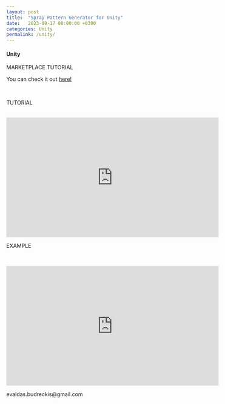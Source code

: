 ```yaml
---
layout: post
title:  "Spray Pattern Generator for Unity"
date:   2023-09-17 00:00:00 +0300
categories: Unity
permalink: /unity/
---
```


<h4>Unity</h4>
MARKETPLACE
TUTORIAL
<p>You can check it out <a href="FOR UNITY">here!</a></p><br>
<p>TUTORIAL</a></p><br>
  <iframe width="560" height="315" src="https://www.youtube.com/embed/YPk4qQXghsA?si=DN4WgWSYLVt_q6Hs" frameborder="0" allow="accelerometer; autoplay; encrypted-media; gyroscope; picture-in-picture" allowfullscreen></iframe><br>
<p>EXAMPLE</p><br>
<p>
  <iframe width="560" height="315" src="https://www.youtube.com/embed/xPEmaJfDOT0?si=ChF1GV_xbf5PF9iJ" frameborder="0" allow="accelerometer; autoplay; encrypted-media; gyroscope; picture-in-picture" allowfullscreen></iframe>
</p>



<p>
  evaldas.budreckis@gmail.com
</p>

